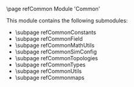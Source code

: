 \page refCommon Module 'Common'

This module contains the following submodules:

- \subpage refCommonConstants
- \subpage refCommonField
- \subpage refCommonMathUtils
- \subpage refCommonSimConfig
- \subpage refCommonTopologies
- \subpage refCommonTypes
- \subpage refCommonUtils
- \subpage refCommonmaps
